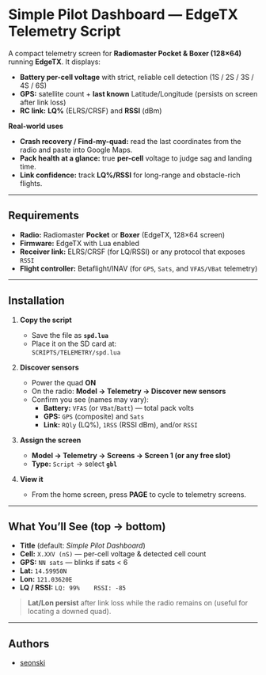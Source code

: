 # Simple Pilot Dashboard — EdgeTX Telemetry Script

A compact telemetry screen for **Radiomaster Pocket & Boxer (128×64)** running **EdgeTX**. It displays:

- **Battery per-cell voltage** with strict, reliable cell detection (1S / 2S / 3S / 4S / 6S)
- **GPS:** satellite count + **last known** Latitude/Longitude (persists on screen after link loss)
- **RC link:** **LQ%** (ELRS/CRSF) and **RSSI** (dBm)

**Real-world uses**

- **Crash recovery / Find-my-quad:** read the last coordinates from the radio and paste into Google Maps.  
- **Pack health at a glance:** true **per-cell** voltage to judge sag and landing time.  
- **Link confidence:** track **LQ%/RSSI** for long-range and obstacle-rich flights.

---

## Requirements

- **Radio:** Radiomaster **Pocket** or **Boxer** (EdgeTX, 128×64 screen)  
- **Firmware:** EdgeTX with Lua enabled  
- **Receiver link:** ELRS/CRSF (for LQ/RSSI) or any protocol that exposes `RSSI`  
- **Flight controller:** Betaflight/INAV (for `GPS`, `Sats`, and `VFAS/VBat` telemetry)

---

## Installation

1. **Copy the script**
   - Save the file as **`spd.lua`**  
   - Place it on the SD card at:  
     `SCRIPTS/TELEMETRY/spd.lua`

2. **Discover sensors**
   - Power the quad **ON**
   - On the radio: **Model → Telemetry → Discover new sensors**
   - Confirm you see (names may vary):
     - **Battery:** `VFAS` (or `VBat`/`Batt`) — total pack volts  
     - **GPS:** `GPS` (composite) and `Sats`  
     - **Link:** `RQly` (LQ%), `1RSS` (RSSI dBm), and/or `RSSI`

3. **Assign the screen**
   - **Model → Telemetry → Screens → Screen 1 (or any free slot)**
   - **Type:** `Script` → select **`gbl`**

4. **View it**
   - From the home screen, press **PAGE** to cycle to telemetry screens.

---

## What You’ll See (top → bottom)

- **Title** (default: *Simple Pilot Dashboard*)  
- **Cell:** `X.XXV (nS)` — per-cell voltage & detected cell count  
- **GPS:** `NN sats` — blinks if sats < 6  
- **Lat:** `14.59950N`  
- **Lon:** `121.03620E`  
- **LQ / RSSI:** `LQ: 99%    RSSI: -85`

> **Lat/Lon persist** after link loss while the radio remains on (useful for locating a downed quad).

---


## Authors

- [seonski](https://www.facebook.com/seonski)


